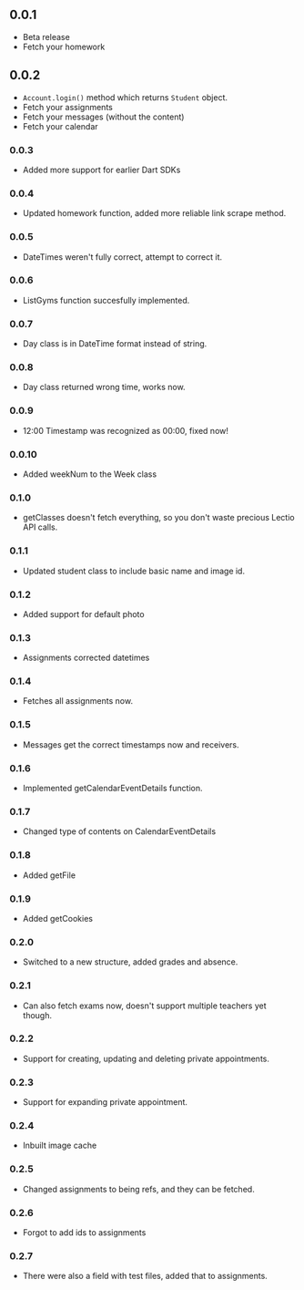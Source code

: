 ## 0.0.1

* Beta release
* Fetch your homework

## 0.0.2

* `Account.login()` method which returns `Student` object.
* Fetch your assignments
* Fetch your messages (without the content)
* Fetch your calendar

### 0.0.3

* Added more support for earlier Dart SDKs

### 0.0.4

* Updated homework function, added more reliable link scrape method.

### 0.0.5

* DateTimes weren't fully correct, attempt to correct it.

### 0.0.6

* ListGyms function succesfully implemented.

### 0.0.7

* Day class is in DateTime format instead of string.

### 0.0.8

* Day class returned wrong time, works now.

### 0.0.9

* 12:00 Timestamp was recognized as 00:00, fixed now!

### 0.0.10

* Added weekNum to the Week class

### 0.1.0

* getClasses doesn't fetch everything, so you don't waste precious Lectio API calls.

### 0.1.1

* Updated student class to include basic name and image id.

### 0.1.2

* Added support for default photo

### 0.1.3

* Assignments corrected datetimes

### 0.1.4

* Fetches all assignments now.

### 0.1.5

* Messages get the correct timestamps now and receivers.

### 0.1.6

* Implemented getCalendarEventDetails function.

### 0.1.7

* Changed type of contents on CalendarEventDetails

### 0.1.8

* Added getFile

### 0.1.9

* Added getCookies

### 0.2.0

* Switched to a new structure, added grades and absence.

### 0.2.1

* Can also fetch exams now, doesn't support multiple teachers yet though.

### 0.2.2

* Support for creating, updating and deleting private appointments.

### 0.2.3

* Support for expanding private appointment.

### 0.2.4

* Inbuilt image cache

### 0.2.5

* Changed assignments to being refs, and they can be fetched.

### 0.2.6

* Forgot to add ids to assignments

### 0.2.7

* There were also a field with test files, added that to assignments.